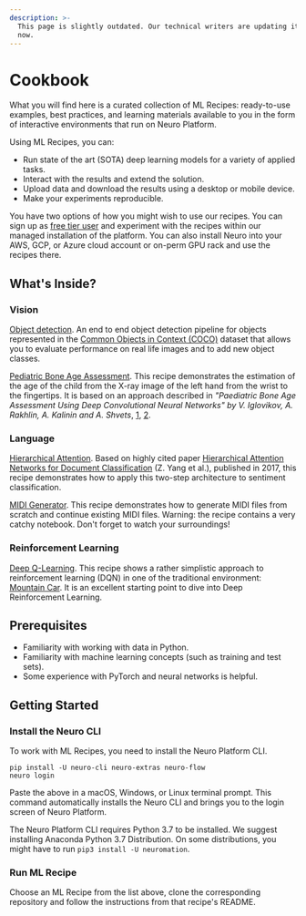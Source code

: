 ```yaml
---
description: >-
  This page is slightly outdated. Our technical writers are updating it right
  now.
---
```


# Cookbook

What you will find here is a curated collection of ML Recipes: ready-to-use examples, best practices, and learning materials available to you in the form of interactive environments that run on Neuro Platform.

Using ML Recipes, you can:

* Run state of the art \(SOTA\) deep learning models for a variety of applied tasks.
* Interact with the results and extend the solution.
* Upload data and download the results using a desktop or mobile device.
* Make your experiments reproducible.

You have two options of how you might wish to use our recipes. You can sign up as [free tier user](https://neu.ro/) and experiment with the recipes within our managed installation of the platform. You can also install Neuro into your AWS, GCP, or Azure cloud account or on-perm GPU rack and use the recipes there.

## What's Inside?

### Vision

[Object detection](object-detection.md). An end to end object detection pipeline for objects represented in the [Common Objects in Context \(COCO\)](http://cocodataset.org) dataset that allows you to evaluate performance on real life images and to add new object classes.

[Pediatric Bone Age Assessment](pediatric-bone-age-assessment.md). This recipe demonstrates the estimation of the age of the child from the X-ray image of the left hand from the wrist to the fingertips. It is based on an approach described in _"Paediatric Bone Age Assessment Using Deep Convolutional Neural Networks" by V. Iglovikov, A. Rakhlin, A. Kalinin and A. Shvets_, [1](https://link.springer.com/chapter/10.1007%2F978-3-030-00889-5_34), [2](https://www.biorxiv.org/content/biorxiv/early/2018/06/20/234120.full.pdf).

### Language

[Hierarchical Attention](hierarchical-attention-for-sentiment-classification.md). Based on highly cited paper [Hierarchical Attention Networks for Document Classification](https://arxiv.org/abs/1608.07775) \(Z. Yang et al.\), published in 2017, this recipe demonstrates how to apply this two-step architecture to sentiment classification.

[MIDI Generator](midi-generator.md). This recipe demonstrates how to generate MIDI files from scratch and continue existing MIDI files. Warning: the recipe contains a very catchy notebook. Don't forget to watch your surroundings!

### Reinforcement Learning

[Deep Q-Learning](deep-q-learning-dqn.md). This recipe shows a rather simplistic approach to reinforcement learning \(DQN\) in one of the traditional environment: [Mountain Car](https://gym.openai.com/envs/MountainCar-v0/). It is an excellent starting point to dive into Deep Reinforcement Learning.

## Prerequisites

* Familiarity with working with data in Python.
* Familiarity with machine learning concepts \(such as training and test sets\).
* Some experience with PyTorch and neural networks is helpful.

## Getting Started

### Install the Neuro CLI

To work with ML Recipes, you need to install the Neuro Platform CLI.

```text
pip install -U neuro-cli neuro-extras neuro-flow
neuro login
```

Paste the above in a macOS, Windows, or Linux terminal prompt. This command automatically installs the Neuro CLI and brings you to the login screen of Neuro Platform.

The Neuro Platform CLI requires Python 3.7 to be installed. We suggest installing Anaconda Python 3.7 Distribution. On some distributions, you might have to run `pip3 install -U neuromation`.

### Run ML Recipe

Choose an ML Recipe from the list above, clone the corresponding repository and follow the instructions from that recipe's README.

